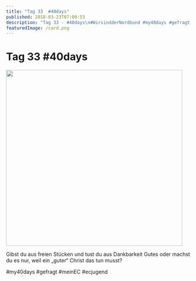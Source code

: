 ```yaml
---
title: "Tag 33  #40days"
published: 2018-03-23T07:00:53
description: "Tag 33 - #40days\n#WirsindderNordbund #my40days #gefragt #meinEC #ecjugend"
featuredImage: /card.png
---
```


# Tag 33  #40days

<p><img src="/old/40DAYS_03-23_OUT-tag-33-480x480.jpg" alt width="480" height="480"></p><p>Gibst du aus freien Stücken und tust du aus Dankbarkeit Gutes oder machst du es nur, weil ein &#8222;guter&#8220; Christ das tun musst?</p><p>#my40days #gefragt #meinEC #ecjugend</p>